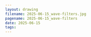 ```yaml
---
layout: drawing
filename: 2025-06-15_wave-filters.jpg
pagename: 2025-06-15_wave-filters
date: 2025-06-15
tags:
---
```

